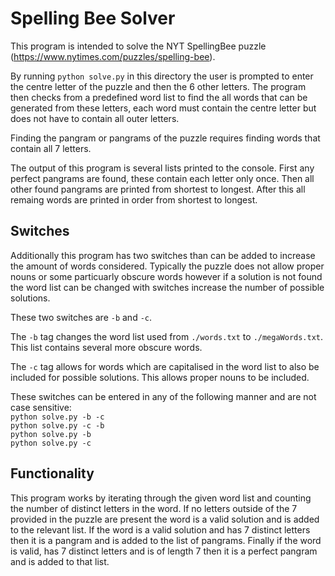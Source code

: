 # Spelling Bee Solver
This program is intended to solve the NYT SpellingBee puzzle
(https://www.nytimes.com/puzzles/spelling-bee).

By running `python solve.py` in this directory the user is prompted to enter the centre letter of 
the puzzle and then the 6 other letters.
The program then checks from a predefined word list to find the all words that can be generated 
from these letters, each word must contain the centre letter but does not have to contain all 
outer letters.

Finding the pangram or pangrams of the puzzle requires finding words that contain all 7 letters. 

The output of this program is several lists printed to the console. First any perfect pangrams are 
found, these contain each letter only once. Then all other found pangrams are printed from 
shortest to longest. After this all remaing words are printed in order from shortest to longest.

## Switches
Additionally this program has two switches than can be added to increase the amount of words 
considered. Typically the puzzle does not allow proper nouns or some particuarly obscure words 
however if a solution is not found the word list can be changed with switches increase the number 
of possible solutions.

These two switches are `-b` and `-c`.

The `-b` tag changes the word list used from `./words.txt` to `./megaWords.txt`. This list 
contains several more obscure words.

The `-c` tag allows for words which are capitalised in the word list to also be included for 
possible solutions. This allows proper nouns to be included.

These switches can be entered in any of the following manner and are not case sensitive:\
`python solve.py -b -c`\
`python solve.py -c -b`\
`python solve.py -b`\
`python solve.py -c`

## Functionality
This program works by iterating through the given word list and counting the number of distinct 
letters in the word. If no letters outside of the 7 provided in the puzzle are present the word is 
a valid solution and is added to the relevant list. If the word is a valid solution and has 7 
distinct letters then it is a pangram and is added to the list of pangrams. Finally if the word is valid, has 7 distinct letters and is of length 7 then it is a perfect pangram and is added to that list.
